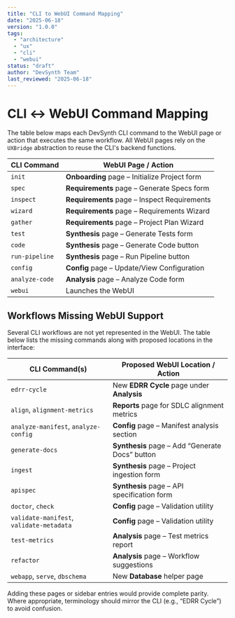 ```yaml
---
title: "CLI to WebUI Command Mapping"
date: "2025-06-18"
version: "1.0.0"
tags:
  - "architecture"
  - "ux"
  - "cli"
  - "webui"
status: "draft"
author: "DevSynth Team"
last_reviewed: "2025-06-18"
---
```


# CLI ↔ WebUI Command Mapping

The table below maps each DevSynth CLI command to the WebUI page or action that
executes the same workflow. All WebUI pages rely on the `UXBridge` abstraction
to reuse the CLI's backend functions.

| CLI Command               | WebUI Page / Action                           |
|---------------------------|-----------------------------------------------|
| `init`                    | **Onboarding** page – Initialize Project form |
| `spec`                    | **Requirements** page – Generate Specs form   |
| `inspect`                 | **Requirements** page – Inspect Requirements  |
| `wizard`                  | **Requirements** page – Requirements Wizard   |
| `gather`                  | **Requirements** page – Project Plan Wizard   |
| `test`                    | **Synthesis** page – Generate Tests form      |
| `code`                    | **Synthesis** page – Generate Code button     |
| `run-pipeline`            | **Synthesis** page – Run Pipeline button      |
| `config`                  | **Config** page – Update/View Configuration   |
| `analyze-code`            | **Analysis** page – Analyze Code form         |
| `webui`                   | Launches the WebUI                            |

## Workflows Missing WebUI Support

Several CLI workflows are not yet represented in the WebUI. The table below
lists the missing commands along with proposed locations in the interface:

| CLI Command(s)                           | Proposed WebUI Location / Action                     |
|-----------------------------------------|------------------------------------------------------|
| `edrr-cycle`                            | New **EDRR Cycle** page under **Analysis**           |
| `align`, `alignment-metrics`            | **Reports** page for SDLC alignment metrics          |
| `analyze-manifest`, `analyze-config`    | **Config** page – Manifest analysis section          |
| `generate-docs`                         | **Synthesis** page – Add “Generate Docs” button      |
| `ingest`                                | **Synthesis** page – Project ingestion form          |
| `apispec`                               | **Synthesis** page – API specification form          |
| `doctor`, `check`                       | **Config** page – Validation utility                 |
| `validate-manifest`, `validate-metadata`| **Config** page – Validation utility                 |
| `test-metrics`                          | **Analysis** page – Test metrics report              |
| `refactor`                              | **Analysis** page – Workflow suggestions             |
| `webapp`, `serve`, `dbschema`           | New **Database** helper page                         |

Adding these pages or sidebar entries would provide complete parity. Where
appropriate, terminology should mirror the CLI (e.g., “EDRR Cycle”) to avoid
confusion.
